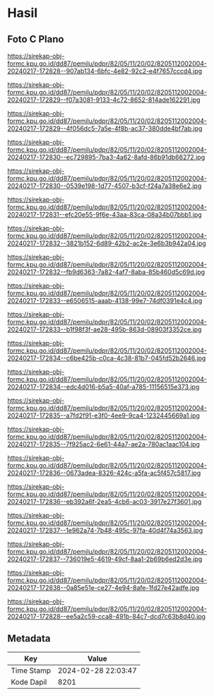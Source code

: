 # Hasil

## Foto C Plano

https://sirekap-obj-formc.kpu.go.id/dd87/pemilu/pdpr/82/05/11/20/02/8205112002004-20240217-172828--907ab134-6bfc-4e82-92c2-e4f7657cccd4.jpg

https://sirekap-obj-formc.kpu.go.id/dd87/pemilu/pdpr/82/05/11/20/02/8205112002004-20240217-172829--f07a3081-9133-4c72-8652-814ade162291.jpg

https://sirekap-obj-formc.kpu.go.id/dd87/pemilu/pdpr/82/05/11/20/02/8205112002004-20240217-172829--4f056dc5-7a5e-4f8b-ac37-380dde4bf7ab.jpg

https://sirekap-obj-formc.kpu.go.id/dd87/pemilu/pdpr/82/05/11/20/02/8205112002004-20240217-172830--ec729895-7ba3-4a62-8afd-86b91db66272.jpg

https://sirekap-obj-formc.kpu.go.id/dd87/pemilu/pdpr/82/05/11/20/02/8205112002004-20240217-172830--0539e198-1d77-4507-b3cf-f24a7a38e6e2.jpg

https://sirekap-obj-formc.kpu.go.id/dd87/pemilu/pdpr/82/05/11/20/02/8205112002004-20240217-172831--efc20e55-9f6e-43aa-83ca-08a34b07bbb1.jpg

https://sirekap-obj-formc.kpu.go.id/dd87/pemilu/pdpr/82/05/11/20/02/8205112002004-20240217-172832--3821b152-6d89-42b2-ac2e-3e6b3b942a04.jpg

https://sirekap-obj-formc.kpu.go.id/dd87/pemilu/pdpr/82/05/11/20/02/8205112002004-20240217-172832--fb9d6363-7a82-4af7-8aba-85b460d5c69d.jpg

https://sirekap-obj-formc.kpu.go.id/dd87/pemilu/pdpr/82/05/11/20/02/8205112002004-20240217-172833--e6506515-aaab-4138-99e7-74df0391e4c4.jpg

https://sirekap-obj-formc.kpu.go.id/dd87/pemilu/pdpr/82/05/11/20/02/8205112002004-20240217-172833--b1f98f3f-ae28-495b-863d-08903f3352ce.jpg

https://sirekap-obj-formc.kpu.go.id/dd87/pemilu/pdpr/82/05/11/20/02/8205112002004-20240217-172834--c6be425b-c0ca-4c38-81b7-045fd52b2646.jpg

https://sirekap-obj-formc.kpu.go.id/dd87/pemilu/pdpr/82/05/11/20/02/8205112002004-20240217-172834--edc4d016-b5a5-40af-a785-11156515e373.jpg

https://sirekap-obj-formc.kpu.go.id/dd87/pemilu/pdpr/82/05/11/20/02/8205112002004-20240217-172835--a7fd2f91-e3f0-4ee9-9ca4-1232445669a1.jpg

https://sirekap-obj-formc.kpu.go.id/dd87/pemilu/pdpr/82/05/11/20/02/8205112002004-20240217-172835--7f925ac2-6e61-44a7-ae2a-780ac1aac104.jpg

https://sirekap-obj-formc.kpu.go.id/dd87/pemilu/pdpr/82/05/11/20/02/8205112002004-20240217-172836--0673adea-8326-424c-a5fa-ac5f457c5817.jpg

https://sirekap-obj-formc.kpu.go.id/dd87/pemilu/pdpr/82/05/11/20/02/8205112002004-20240217-172836--eb392a6f-2ea5-4cb6-ac03-3917e27f3601.jpg

https://sirekap-obj-formc.kpu.go.id/dd87/pemilu/pdpr/82/05/11/20/02/8205112002004-20240217-172837--1e962a74-7b48-495c-97fa-40d4f74a3563.jpg

https://sirekap-obj-formc.kpu.go.id/dd87/pemilu/pdpr/82/05/11/20/02/8205112002004-20240217-172837--736019e5-4619-49cf-8aa1-2b69b6ed2d3e.jpg

https://sirekap-obj-formc.kpu.go.id/dd87/pemilu/pdpr/82/05/11/20/02/8205112002004-20240217-172838--0a85e51e-ce27-4e94-8afe-1fd27e42adfe.jpg

https://sirekap-obj-formc.kpu.go.id/dd87/pemilu/pdpr/82/05/11/20/02/8205112002004-20240217-172828--ee5a2c59-cca8-491b-84c7-dcd7c63b8d40.jpg


## Metadata

| Key        | Value               |
| ---------- | ------------------- |
| Time Stamp | 2024-02-28 22:03:47 |
| Kode Dapil | 8201                |



